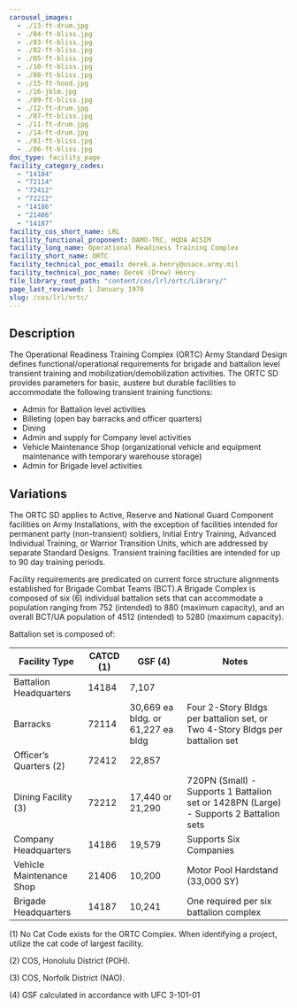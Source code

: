 ```yaml
---
carousel_images:
  - ./13-ft-drum.jpg
  - ./04-ft-bliss.jpg
  - ./03-ft-bliss.jpg
  - ./02-ft-bliss.jpg
  - ./05-ft-bliss.jpg
  - ./10-ft-bliss.jpg
  - ./08-ft-bliss.jpg
  - ./15-ft-hood.jpg
  - ./16-jblm.jpg
  - ./09-ft-bliss.jpg
  - ./12-ft-drum.jpg
  - ./07-ft-bliss.jpg
  - ./11-ft-drum.jpg
  - ./14-ft-drum.jpg
  - ./01-ft-bliss.jpg
  - ./06-ft-bliss.jpg
doc_type: facility_page
facility_category_codes:
  - "14184"
  - "72114"
  - "72412"
  - "72212"
  - "14186"
  - "21406"
  - "14187"
facility_cos_short_name: LRL
facility_functional_proponent: DAMO-TRC, HQDA ACSIM
facility_long_name: Operational Readiness Training Complex
facility_short_name: ORTC
facility_technical_poc_email: derek.a.henry@usace.army.mil
facility_technical_poc_name: Derek (Drew) Henry
file_library_root_path: "content/cos/lrl/ortc/Library/"
page_last_reviewed: 1 January 1970
slug: /cos/lrl/ortc/
---
```


## Description

The Operational Readiness Training Complex (ORTC) Army Standard Design defines functional/operational requirements for brigade and battalion level transient training and mobilization/demobilization activities. The ORTC SD provides parameters for basic, austere but durable facilities to accommodate the following transient training functions:

- Admin for Battalion level activities
- Billeting (open bay barracks and officer quarters)
- Dining
- Admin and supply for Company level activities
- Vehicle Maintenance Shop (organizational vehicle and equipment maintenance with temporary warehouse storage)
- Admin for Brigade level activities

## Variations

The ORTC SD applies to Active, Reserve and National Guard Component facilities on Army Installations, with the exception of facilities intended for permanent party (non-transient) soldiers, Initial Entry Training, Advanced Individual Training, or Warrior Transition Units, which are addressed by separate Standard Designs. Transient training facilities are intended for up to 90 day training periods.

Facility requirements are predicated on current force structure alignments established for Brigade Combat Teams (BCT).A Brigade Complex is composed of six (6) individual battalion sets that can accommodate a population ranging from 752 (intended) to 880 (maximum capacity), and an overall BCT/UA population of 4512 (intended) to 5280 (maximum capacity).

Battalion set is composed of:

| Facility Type             | ​CATCD (1) | GSF (4)                            | ​Notes                                                                                   |
| ------------------------- | ---------- | ---------------------------------- | ---------------------------------------------------------------------------------------- |
| Battalion Headquarters​   | ​14184     | ​7,107                             | ​​                                                                                       |
| Barracks​                 | ​72114     | ​30,669 ea bldg. or 61,227 ea bldg | Four 2-Story Bldgs per battalion set, or Two 4-Story Bldgs per battalion set             |
| Officer’s Quarters (2)    | ​72412     | 22,857​                            | ​                                                                                        |
| ​​Dining Facility (3)     | ​72212     | ​17,440 or 21,290                  | ​​720PN (Small) - Supports 1 Battalion set or 1428PN (Large) - Supports 2 Battalion sets |
| Company Headquarters​     | ​14186     | ​19,579                            | ​​Supports Six Companies                                                                 |
| Vehicle Maintenance Shop​ | ​21406     | 10,200                             | ​Motor Pool Hardstand (33,000 SY)                                                        |
| Brigade Headquarters​     | ​14187     | ​10,241                            | ​One required per six battalion complex                                                  |

(1) No Cat Code exists for the ORTC Complex. When identifying a project, utilize the cat code of largest facility.

(2) COS, Honolulu District (POH).

(3) COS, Norfolk District (NAO).

(4) GSF calculated in accordance with UFC 3-101-01
